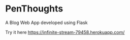 # PenThoughts
A Blog Web App developed using Flask

Try it here https://infinite-stream-79458.herokuapp.com/
